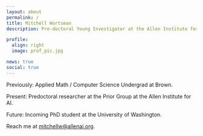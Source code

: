 ```yaml
---
layout: about
permalink: /
title: Mitchell Wortsman
description: Pre-doctoral Young Investigator at the Allen Institute for AI

profile:
  align: right
  image: prof_pic.jpg

news: true
social: true
---
```


Previously: Applied Math / Computer Science Undergrad at Brown.

Present: Predoctoral researcher at the Prior Group at the Allen Institute for AI.

Future: Incoming PhD student at the University of Washington.

Reach me at [mitchellw@allenai.org](mailto:mitchellw@allenai.org).